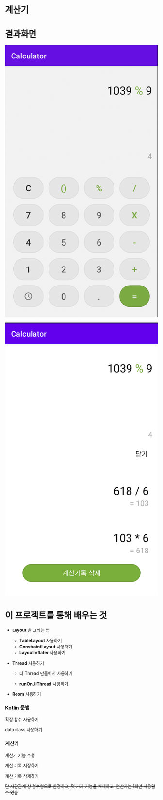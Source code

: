 # 계산기

# 결과화면



![1](./screenshot/1.png)

![2](./screenshot/2.png)



# 이 프로젝트를 통해 배우는 것

- **Layout** 을 그리는 법
  - **TableLayout** 사용하기
  - **ConstraintLayout** 사용하기
  - **LayoutInflater** 사용하기
  
- **Thread** 사용하기

  - 타 Thread 만들어서 사용하기

  - **runOnUiThread** 사용하기

- **Room** 사용하기



### Kotlin 문법

확장 함수 사용하기

data class 사용하기



### 계산기

계산기 기능 수행

계산 기록 저장하기

계산 기록 삭제하기

~~단 시간관계 상 정수형으로 한정하고, 몇 가지 기능을 배제하고, 연산자는 1회만 사용할 수 있음~~